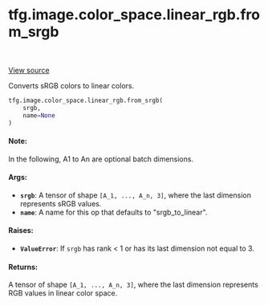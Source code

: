 <div itemscope itemtype="http://developers.google.com/ReferenceObject">
<meta itemprop="name" content="tfg.image.color_space.linear_rgb.from_srgb" />
<meta itemprop="path" content="Stable" />
</div>

# tfg.image.color_space.linear_rgb.from_srgb

<table class="tfo-notebook-buttons tfo-api" align="left">
</table>

<a target="_blank" href="https://github.com/tensorflow/graphics/blob/master/tensorflow_graphics/image/color_space/linear_rgb.py">View
source</a>

Converts sRGB colors to linear colors.

```python
tfg.image.color_space.linear_rgb.from_srgb(
    srgb,
    name=None
)
```

<!-- Placeholder for "Used in" -->

#### Note:

In the following, A1 to An are optional batch dimensions.

#### Args:

*   <b>`srgb`</b>: A tensor of shape `[A_1, ..., A_n, 3]`, where the last
    dimension represents sRGB values.
*   <b>`name`</b>: A name for this op that defaults to "srgb_to_linear".

#### Raises:

*   <b>`ValueError`</b>: If `srgb` has rank < 1 or has its last dimension not
    equal to 3.

#### Returns:

A tensor of shape `[A_1, ..., A_n, 3]`, where the last dimension represents RGB
values in linear color space.
